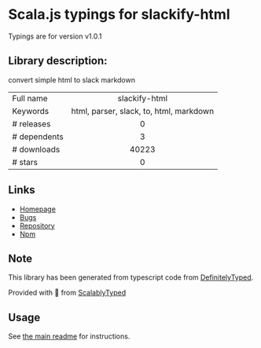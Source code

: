 
# Scala.js typings for slackify-html

Typings are for version v1.0.1

## Library description:
convert simple html to slack markdown

|                    |                 |
| ------------------ | :-------------: |
| Full name          | slackify-html |
| Keywords           | html, parser, slack, to, html, markdown |
| # releases         | 0 |
| # dependents       | 3 |
| # downloads        | 40223 |
| # stars            | 0 |

## Links
- [Homepage](https://github.com/mrq-cz/slackify-html)
- [Bugs](https://github.com/mrq-cz/slackify-html/issues)
- [Repository](https://github.com/mrq-cz/slackify-html)
- [Npm](https://www.npmjs.com/package/slackify-html)
    


## Note
This library has been generated from typescript code from [DefinitelyTyped](https://definitelytyped.org).

Provided with :purple_heart: from [ScalablyTyped](https://github.com/oyvindberg/ScalablyTyped)

## Usage
See [the main readme](../../readme.md) for instructions.


